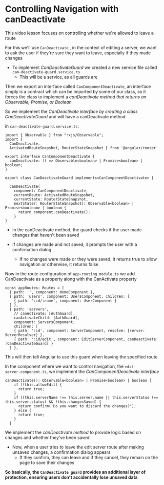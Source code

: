 # Controlling Navigation with canDeactivate

This video lesson focuses on controlling whether we're allowed to leave a route

For this we'll use `CanDeactivate` , in the context of editing a server, we want to ask the user if they're sure they want to leave, especially if they made changes

- To implement _CanDeactivateGuard_ we created a new service file called `can-deactivate-guard.service.ts`
  - This will be a service, as all guards are

Then we export an interface called `CanComponentDeactivate`, an interface simply is a contract which can be imported by some of our class, so it forces the class to implement a _canDeactivate method that returns an Observable, Promise, or Boolean_

So we implement the _CanDeactivate interface by creating a class CanDeactivateGuard_ and will have a canDeactivate method

in `can-deactivate-guard.service.ts`:

```
import { Observable } from "rxjs/Observable";
import {
  CanDeactivate,
  ActivatedRouteSnapshot, RouterStateSnapshot } from '@angular/router'

export interface CanComponentDeactivate {
  canDeactivate: () => Observable<boolean> | Promise<boolean> | boolean;
}

export class CanDeactivateGuard implements<CanComponentDeactivate> {

  canDeactivate(
    component: CanComponentDeactivate,
    currentRoute: ActivatedRouteSnapshot,
    currentState: RouterStateSnapshot,
    nextState?: RouterStateSnapshot): Observable<boolean> | Promise<boolean> | boolean {
      return component.canDeactivate();
    }
}

```

- In the canDeactivate method, the guard checks if the user made changes that haven't been saved

- If changes are made and not saved, it prompts the user with a confirmation dialog
  - If no changes were made or they were saved, it returns true to allow navigation or otherwise, it returns false

Now in the route configuration of `app-routing.module.ts` we add CanDeactivate as a property along with the CanActivate property

```
const appRoutes: Routes = [
  { path: '', component: HomeComponent },
  { path: 'users', component: UsersComponent, children: [
    { path: ':id/:name', component: UserComponent }
  ] },
  { path: 'servers',
    // canActivate: [AuthGuard],
    canActivateChild: [AuthGuard],
    component: ServersComponent,
    children: [
    { path: ':id', component: ServerComponent, resolve: {server: ServerResolver} },
    { path: ':id/edit', component: EditServerComponent, canDeactivate: [CanDeactivateGuard] }
  ] },
```

This will then tell Angular to use this guard when leaving the specified route

In the component where we want to control navigation, the `edit-server.component.ts`, we implement the _CanComponentDeactivate interface_

```
canDeactivate(): Observable<boolean> | Promise<boolean> | boolean {
    if (!this.allowEdit) {
      return true;
    }
    if ((this.serverName !== this.server.name || this.serverStatus !== this.server.status) && !this.changesSaved) {
      return confirm('Do you want to discard the changes?');
    } else {
      return true;
    }
  }
```

We implement the _canDeactivate method_ to provide logic based on changes and whether they've been saved

- Now, when a user tries to leave the edit server route after making unsaved changes, a confirmation dialog appears
  - If they confirm, they can leave and if they cancel, they remain on the page to save their changes

**So basically, the `CanDeactivate guard` provides an additional layer of protection, ensuring users don't accidentally lose unsaved data**

